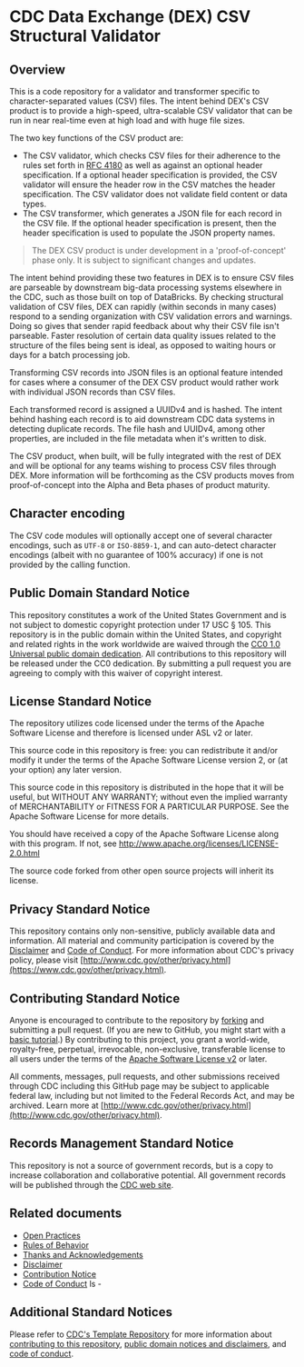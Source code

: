 
# CDC Data Exchange (DEX) CSV Structural Validator

## Overview
This is a code repository for a validator and transformer specific to character-separated values (CSV) files. The intent behind DEX's CSV product is to provide a high-speed, ultra-scalable CSV validator that can be run in near real-time even at high load and with huge file sizes.

The two key functions of the CSV product are:
- The CSV validator, which checks CSV files for their adherence to the rules set forth in [RFC 4180](https://www.rfc-editor.org/rfc/rfc4180) as well as against an optional header specification. If a optional header specification is provided, the CSV validator will ensure the header row in the CSV matches the header specification. The CSV validator does not validate field content or data types.
- The CSV transformer, which generates a JSON file for each record in the CSV file. If the optional header specification is present, then the header specification is used to populate the JSON property names.

> The DEX CSV product is under development in a 'proof-of-concept' phase only. It is subject to significant changes and updates.

The intent behind providing these two features in DEX is to ensure CSV files are parseable by downstream big-data processing systems elsewhere in the CDC, such as those built on top of DataBricks. By checking structural validation of CSV files, DEX can rapidly (within seconds in many cases) respond to a sending organization with CSV validation errors and warnings. Doing so gives that sender rapid feedback about why their CSV file isn't parseable. Faster resolution of certain data quality issues related to the structure of the files being sent is ideal, as opposed to waiting hours or days for a batch processing job.

Transforming CSV records into JSON files is an optional feature intended for cases where a consumer of the DEX CSV product would rather work with individual JSON records than CSV files.

Each transformed record is assigned a UUIDv4 and is hashed. The intent behind hashing each record is to aid downstream CDC data systems in detecting duplicate records. The file hash and UUIDv4, among other properties, are included in the file metadata when it's written to disk.

The CSV product, when built, will be fully integrated with the rest of DEX and will be optional for any teams wishing to process CSV files through DEX. More information will be forthcoming as the CSV products moves from proof-of-concept into the Alpha and Beta phases of product maturity.

## Character encoding
The CSV code modules will optionally accept one of several character encodings, such as `UTF-8` or `ISO-8859-1`, and can auto-detect character encodings (albeit with no guarantee of 100% accuracy) if one is not provided by the calling function. 

## Public Domain Standard Notice
This repository constitutes a work of the United States Government and is not
subject to domestic copyright protection under 17 USC § 105. This repository is in
the public domain within the United States, and copyright and related rights in
the work worldwide are waived through the [CC0 1.0 Universal public domain dedication](https://creativecommons.org/publicdomain/zero/1.0/).
All contributions to this repository will be released under the CC0 dedication. By
submitting a pull request you are agreeing to comply with this waiver of
copyright interest.

## License Standard Notice
The repository utilizes code licensed under the terms of the Apache Software
License and therefore is licensed under ASL v2 or later.

This source code in this repository is free: you can redistribute it and/or modify it under
the terms of the Apache Software License version 2, or (at your option) any
later version.

This source code in this repository is distributed in the hope that it will be useful, but WITHOUT ANY
WARRANTY; without even the implied warranty of MERCHANTABILITY or FITNESS FOR A
PARTICULAR PURPOSE. See the Apache Software License for more details.

You should have received a copy of the Apache Software License along with this
program. If not, see http://www.apache.org/licenses/LICENSE-2.0.html

The source code forked from other open source projects will inherit its license.

## Privacy Standard Notice
This repository contains only non-sensitive, publicly available data and
information. All material and community participation is covered by the
[Disclaimer](https://github.com/CDCgov/template/blob/master/DISCLAIMER.md)
and [Code of Conduct](https://github.com/CDCgov/template/blob/master/code-of-conduct.md).
For more information about CDC's privacy policy, please visit [http://www.cdc.gov/other/privacy.html](https://www.cdc.gov/other/privacy.html).

## Contributing Standard Notice
Anyone is encouraged to contribute to the repository by [forking](https://help.github.com/articles/fork-a-repo)
and submitting a pull request. (If you are new to GitHub, you might start with a
[basic tutorial](https://help.github.com/articles/set-up-git).) By contributing
to this project, you grant a world-wide, royalty-free, perpetual, irrevocable,
non-exclusive, transferable license to all users under the terms of the
[Apache Software License v2](http://www.apache.org/licenses/LICENSE-2.0.html) or
later.

All comments, messages, pull requests, and other submissions received through
CDC including this GitHub page may be subject to applicable federal law, including but not limited to the Federal Records Act, and may be archived. Learn more at [http://www.cdc.gov/other/privacy.html](http://www.cdc.gov/other/privacy.html).

## Records Management Standard Notice
This repository is not a source of government records, but is a copy to increase
collaboration and collaborative potential. All government records will be
published through the [CDC web site](http://www.cdc.gov).

## Related documents

* [Open Practices](open_practices.md)
* [Rules of Behavior](rules_of_behavior.md)
* [Thanks and Acknowledgements](thanks.md)
* [Disclaimer](DISCLAIMER.md)
* [Contribution Notice](CONTRIBUTING.md)
* [Code of Conduct](code-of-conduct.md)
ls -
## Additional Standard Notices
Please refer to [CDC's Template Repository](https://github.com/CDCgov/template)
for more information about [contributing to this repository](https://github.com/CDCgov/template/blob/master/CONTRIBUTING.md),
[public domain notices and disclaimers](https://github.com/CDCgov/template/blob/master/DISCLAIMER.md),
and [code of conduct](https://github.com/CDCgov/template/blob/master/code-of-conduct.md).
